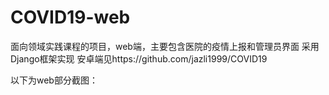 # COVID19-web
面向领域实践课程的项目，web端，主要包含医院的疫情上报和管理员界面
采用Django框架实现
安卓端见https://github.com/jazli1999/COVID19

以下为web部分截图：

